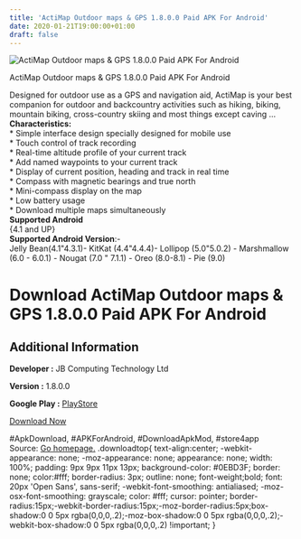 ```yaml
---
title: 'ActiMap Outdoor maps & GPS 1.8.0.0 Paid APK For Android'
date: 2020-01-21T19:00:00+01:00
draft: false
---
```


![ActiMap Outdoor maps & GPS 1.8.0.0 Paid APK For Android](https://i0.wp.com/apkhome.net/wp-content/uploads/2020/01/ActiMap-Outdoor-maps-GPS-1.8.0.0-Paid.png "ActiMap Outdoor maps & GPS 1.8.0.0 Paid APK For Android")

  

ActiMap Outdoor maps & GPS 1.8.0.0 Paid APK For Android

Designed for outdoor use as a GPS and navigation aid, ActiMap is your best companion for outdoor and backcountry activities such as hiking, biking, mountain biking, cross-country skiing and most things except caving ...  
**Characteristics:**  
\* Simple interface design specially designed for mobile use  
\* Touch control of track recording  
\* Real-time altitude profile of your current track  
\* Add named waypoints to your current track  
\* Display of current position, heading and track in real time  
\* Compass with magnetic bearings and true north  
\* Mini-compass display on the map  
\* Low battery usage  
\* Download multiple maps simultaneously  
**Supported Android**  
{4.1 and UP}  
**Supported Android Version**:-  
Jelly Bean(4.1"4.3.1)- KitKat (4.4"4.4.4)- Lollipop (5.0"5.0.2) - Marshmallow (6.0 - 6.0.1) - Nougat (7.0 " 7.1.1) - Oreo (8.0-8.1) - Pie (9.0)

Download ActiMap Outdoor maps & GPS 1.8.0.0 Paid APK For Android
================================================================

Additional Information
----------------------

**Developer :** JB Computing Technology Ltd

**Version :** 1.8.0.0

**Google Play :** [PlayStore](https://play.google.com/store/apps/details?id=com.jbct.actimap)

  

[Download Now](https://store4app.co/post/actimap-outdoor-maps-amp-gps-1-8-0-0-paid-apk-for-android_1579628713)

  
#ApkDownload, #APKForAndroid, #DownloadApkMod, #store4app  
Source: [Go homepage.](https://store4app.co/post/actimap-outdoor-maps-amp-gps-1-8-0-0-paid-apk-for-android_1579628713) .downloadtop{ text-align:center; -webkit-appearance: none; -moz-appearance: none; appearance: none; width: 100%; padding: 9px 9px 11px 13px; background-color: #0EBD3F; border: none; color:#fff; border-radius: 3px; outline: none; font-weight;bold; font: 20px 'Open Sans', sans-serif; -webkit-font-smoothing: antialiased; -moz-osx-font-smoothing: grayscale; color: #fff; cursor: pointer; border-radius:15px;-webkit-border-radius:15px;-moz-border-radius:5px;box-shadow:0 0 5px rgba(0,0,0,.2);-moz-box-shadow:0 0 5px rgba(0,0,0,.2);-webkit-box-shadow:0 0 5px rgba(0,0,0,.2) !important; }